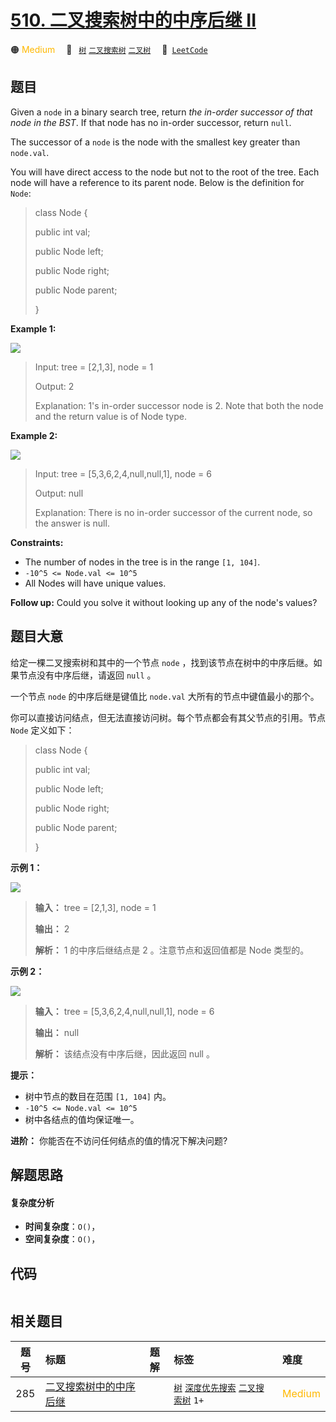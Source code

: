 # [510. 二叉搜索树中的中序后继 II](https://leetcode.com/problems/inorder-successor-in-bst-ii)

🟠 <font color=#ffb800>Medium</font>&emsp; 🔖&ensp; [`树`](/tag/tree.md) [`二叉搜索树`](/tag/binary-search-tree.md) [`二叉树`](/tag/binary-tree.md)&emsp; 🔗&ensp;[`LeetCode`](https://leetcode.com/problems/inorder-successor-in-bst-ii)

## 题目

Given a `node` in a binary search tree, return _the in-order successor of that
node in the BST_. If that node has no in-order successor, return `null`.

The successor of a `node` is the node with the smallest key greater than
`node.val`.

You will have direct access to the node but not to the root of the tree. Each
node will have a reference to its parent node. Below is the definition for
`Node`:

> 
> 
> 
> 
> 
> class Node {
> 
> > 
> public int val;
> 
> > 
> public Node left;
> 
> > 
> public Node right;
> 
> > 
> public Node parent;
> 
> }
> 
> 



**Example 1:**

![](https://fastly.jsdelivr.net/gh/doocs/leetcode@main/solution/0500-0599/0510.Inorder%20Successor%20in%20BST%20II/images/285_example_1.png)

> Input: tree = [2,1,3], node = 1
> 
> Output: 2
> 
> Explanation: 1's in-order successor node is 2. Note that both the node and the return value is of Node type.

**Example 2:**

![](https://fastly.jsdelivr.net/gh/doocs/leetcode@main/solution/0500-0599/0510.Inorder%20Successor%20in%20BST%20II/images/285_example_2.png)

> Input: tree = [5,3,6,2,4,null,null,1], node = 6
> 
> Output: null
> 
> Explanation: There is no in-order successor of the current node, so the answer is null.

**Constraints:**

  * The number of nodes in the tree is in the range `[1, 104]`.
  * `-10^5 <= Node.val <= 10^5`
  * All Nodes will have unique values.



**Follow up:** Could you solve it without looking up any of the node's values?


## 题目大意

给定一棵二叉搜索树和其中的一个节点 `node` ，找到该节点在树中的中序后继。如果节点没有中序后继，请返回 `null` 。

一个节点 `node` 的中序后继是键值比 `node.val` 大所有的节点中键值最小的那个。

你可以直接访问结点，但无法直接访问树。每个节点都会有其父节点的引用。节点 `Node` 定义如下：

> 
> 
> 
> 
> 
> class Node {
> 
> > 
> public int val;
> 
> > 
> public Node left;
> 
> > 
> public Node right;
> 
> > 
> public Node parent;
> 
> }



**示例 1：**

![](https://fastly.jsdelivr.net/gh/doocs/leetcode@main/solution/0500-0599/0510.Inorder%20Successor%20in%20BST%20II/images/285_example_1.png)

> 
> 
> 
> 
> 
> **输入：** tree = [2,1,3], node = 1
> 
> **输出：** 2
> 
> **解析：** 1 的中序后继结点是 2 。注意节点和返回值都是 Node 类型的。
> 
> 

**示例 2：**

![](https://fastly.jsdelivr.net/gh/doocs/leetcode@main/solution/0500-0599/0510.Inorder%20Successor%20in%20BST%20II/images/285_example_2.png)

> 
> 
> 
> 
> 
> **输入：** tree = [5,3,6,2,4,null,null,1], node = 6
> 
> **输出：** null
> 
> **解析：** 该结点没有中序后继，因此返回 null 。
> 
> 



**提示：**

  * 树中节点的数目在范围 `[1, 104]` 内。
  * `-10^5 <= Node.val <= 10^5`
  * 树中各结点的值均保证唯一。



**进阶：** 你能否在不访问任何结点的值的情况下解决问题?


## 解题思路

#### 复杂度分析

- **时间复杂度**：`O()`，
- **空间复杂度**：`O()`，

## 代码

```javascript

```

## 相关题目

<!-- prettier-ignore -->
| 题号 | 标题 | 题解 | 标签 | 难度 |
| :------: | :------ | :------: | :------ | :------ |
| 285 | [二叉搜索树中的中序后继](https://leetcode.com/problems/inorder-successor-in-bst) |  |  [`树`](/tag/tree.md) [`深度优先搜索`](/tag/depth-first-search.md) [`二叉搜索树`](/tag/binary-search-tree.md) `1+` | <font color=#ffb800>Medium</font> |